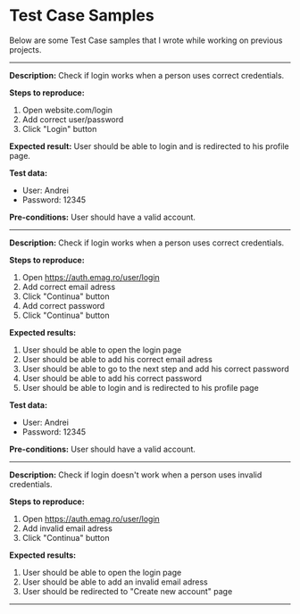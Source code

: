 # Test Case Samples

Below are some Test Case samples that I wrote while working on previous projects.

----------------

**Description:**
Check if login works when a person uses correct credentials.

**Steps to reproduce:**
1. Open website.com/login
2. Add correct user/password
3. Click "Login" button

**Expected result:**
User should be able to login and is redirected to his profile page.

**Test data:**
- User: Andrei
- Password: 12345

**Pre-conditions:**
User should have a valid account.

----------------

**Description:**
Check if login works when a person uses correct credentials.

**Steps to reproduce:**
1. Open https://auth.emag.ro/user/login
2. Add correct email adress
3. Click "Continua" button
4. Add correct password
5. Click "Continua" button

**Expected results:**
1. User should be able to open the login page
2. User should be able to add his correct email adress
3. User should be able to go to the next step and add his correct password
4. User should be able to add his correct password
5. User should be able to login and is redirected to his profile page

**Test data:**
- User: Andrei
- Password: 12345

**Pre-conditions:**
User should have a valid account.

----------------

**Description:**
Check if login doesn't work when a person uses invalid credentials.

**Steps to reproduce:**
1. Open https://auth.emag.ro/user/login
2. Add invalid email adress
3. Click "Continua" button

**Expected results:**
1. User should be able to open the login page
2. User should be able to add an invalid email adress
3. User should be redirected to "Create new account" page

----------------
